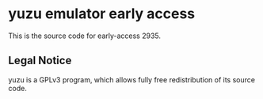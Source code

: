 yuzu emulator early access
=============

This is the source code for early-access 2935.

## Legal Notice

yuzu is a GPLv3 program, which allows fully free redistribution of its source code.